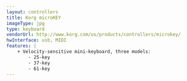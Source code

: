 ```yaml
---
layout: controllers
title: Korg microKEY
imageType: jpg
type: keyboard
vendorUrl: http://www.korg.com/us/products/controllers/microkey/
hwInterface: usb, MIDI
features: |
    + Velocity-sensitive mini-keyboard, three models:
        - 25-key
        - 37-key
        - 61-key
---
```




